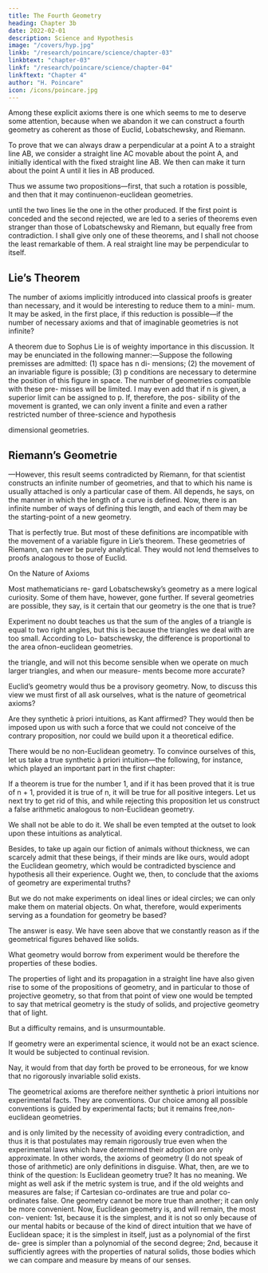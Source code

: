 ```yaml
---
title: The Fourth Geometry
heading: Chapter 3b
date: 2022-02-01
description: Science and Hypothesis
image: "/covers/hyp.jpg"
linkb: "/research/poincare/science/chapter-03"
linkbtext: "chapter-03"
linkf: "/research/poincare/science/chapter-04"
linkftext: "Chapter 4"
author: "H. Poincare"
icon: /icons/poincare.jpg
---
```



Among these explicit axioms there is one which seems to me to deserve some attention,
because when we abandon it we can construct a fourth geometry as coherent as those of Euclid, Lobatschewsky, and Riemann. 

To prove that we can always draw a perpendicular at a point A to a straight line AB, we consider
a straight line AC movable about the point A, and initially identical with the fixed straight line AB. We then can make it turn about the point A until it lies in AB produced. 

Thus we assume two propositions—first, that such a rotation is possible, and then that it may continuenon-euclidean geometries.

until the two lines lie the one in the other produced. If
the first point is conceded and the second rejected, we
are led to a series of theorems even stranger than those
of Lobatschewsky and Riemann, but equally free from
contradiction. I shall give only one of these theorems,
and I shall not choose the least remarkable of them. A
real straight line may be perpendicular to itself.

## Lie’s Theorem

The number of axioms implicitly introduced into classical proofs is greater than necessary,
and it would be interesting to reduce them to a mini-
mum. It may be asked, in the first place, if this reduction
is possible—if the number of necessary axioms and that
of imaginable geometries is not infinite? 

A theorem due to Sophus Lie is of weighty importance in this discussion.
It may be enunciated in the following manner:—Suppose
the following premisses are admitted: (1) space has n di-
mensions; (2) the movement of an invariable figure is
possible; (3) p conditions are necessary to determine the
position of this figure in space.
The number of geometries compatible with these pre-
misses will be limited. I may even add that if n is given, a
superior limit can be assigned to p. If, therefore, the pos-
sibility of the movement is granted, we can only invent
a finite and even a rather restricted number of three-science and hypothesis

dimensional geometries.

## Riemann’s Geometrie

—However, this result seems
contradicted by Riemann, for that scientist constructs
an infinite number of geometries, and that to which his
name is usually attached is only a particular case of them.
All depends, he says, on the manner in which the length
of a curve is defined. Now, there is an infinite number of
ways of defining this length, and each of them may be the
starting-point of a new geometry. 

That is perfectly true. But most of these definitions are incompatible with the movement of a variable figure <!-- such as we assume to be possible --> in Lie’s theorem. These geometries of Riemann, can never be purely analytical. They would not lend themselves to
proofs analogous to those of Euclid.

On the Nature of Axioms

Most mathematicians re- gard Lobatschewsky’s geometry as a mere logical curiosity. Some of them have, however, gone further. If several geometries are possible, they say, is it certain that
our geometry is the one that is true? 

Experiment no doubt teaches us that the sum of the angles of a triangle is equal to two right angles, but this is because the triangles we deal with are too small. According to Lo-
batschewsky, the difference is proportional to the area ofnon-euclidean geometries.

the triangle, and will not this become sensible when we
operate on much larger triangles, and when our measure-
ments become more accurate? 

Euclid’s geometry would thus be a provisory geometry. Now, to discuss this view
we must first of all ask ourselves, what is the nature of
geometrical axioms? 

Are they synthetic à priori intuitions, as Kant affirmed? They would then be imposed upon us with such a force that we could not conceive of the contrary proposition, nor could we build upon it a
theoretical edifice. 

There would be no non-Euclidean geometry. To convince ourselves of this, let us take a true
synthetic à priori intuition—the following, for instance,
which played an important part in the first chapter:

If a theorem is true for the number 1, and if it has been proved that it is true of n + 1, provided it is true of n, it will be true for all positive integers. Let us next try to
get rid of this, and while rejecting this proposition let us construct a false arithmetic analogous to non-Euclidean geometry. 

We shall not be able to do it. We shall be even tempted at the outset to look upon these intuitions as analytical. 

Besides, to take up again our fiction of animals without thickness, we can scarcely admit that
these beings, if their minds are like ours, would adopt the Euclidean geometry, which would be contradicted byscience and hypothesis all their experience. Ought we, then, to conclude that the axioms of geometry are experimental truths? 

But we do not make experiments on ideal lines or ideal circles; we can only make them on material objects. On what, therefore, would experiments serving as a foundation for geometry be based? 

The answer is easy. We have seen above that we constantly reason as if the geometrical
figures behaved like solids. 

What geometry would borrow from experiment would be therefore the properties of these bodies. 

The properties of light and its propagation in a straight line have also given rise to some of
the propositions of geometry, and in particular to those of projective geometry, so that from that point of view one would be tempted to say that metrical geometry is the study of solids, and projective geometry that of light. 

But a difficulty remains, and is unsurmountable.

If geometry were an experimental science, it would not be an exact science. It would be subjected to continual revision. 

Nay, it would from that day forth be proved to be erroneous, for we know that no rigorously invariable solid exists. 

The geometrical axioms are therefore neither synthetic à priori intuitions nor experimental facts. They are conventions. Our choice among all possible conventions is guided by experimental facts; but it remains free,non-euclidean geometries.

and is only limited by the necessity of avoiding every
contradiction, and thus it is that postulates may remain
rigorously true even when the experimental laws which
have determined their adoption are only approximate.
In other words, the axioms of geometry (I do not speak
of those of arithmetic) are only definitions in disguise.
What, then, are we to think of the question: Is Euclidean
geometry true? It has no meaning. We might as well ask
if the metric system is true, and if the old weights and
measures are false; if Cartesian co-ordinates are true and
polar co-ordinates false. One geometry cannot be more
true than another; it can only be more convenient. Now,
Euclidean geometry is, and will remain, the most con-
venient: 1st, because it is the simplest, and it is not so
only because of our mental habits or because of the kind
of direct intuition that we have of Euclidean space; it is
the simplest in itself, just as a polynomial of the first de-
gree is simpler than a polynomial of the second degree;
2nd, because it sufficiently agrees with the properties of
natural solids, those bodies which we can compare and
measure by means of our senses.
